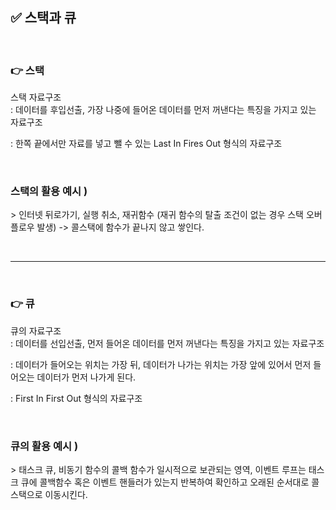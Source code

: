 ## ✅ 스택과 큐

<br>

### 👉 스택

스택 자료구조  
: 데이터를 후입선출, 가장 나중에 들어온 데이터를 먼저 꺼낸다는 특징을 가지고 있는 자료구조

: 한쪽 끝에서만 자료를 넣고 뺄 수 있는 Last In Fires Out 형식의 자료구조

<br>

### 스택의 활용 예시 )

\> 인터넷 뒤로가기, 실행 취소, 재귀함수 (재귀 함수의 탈출 조건이 없는 경우 스택 오버플로우 발생) -> 콜스택에 함수가 끝나지 않고 쌓인다.

<Br>

***

<br>

### 👉 큐

큐의 자료구조  
: 데이터를 선입선출, 먼저 들어온 데이터를 먼저 꺼낸다는 특징을 가지고 있는 자료구조

: 데이터가 들어오는 위치는 가장 뒤, 데이터가 나가는 위치는 가장 앞에 있어서 먼저 들어오는 데이터가 먼저 나가게 된다.

: First In First Out 형식의 자료구조

<br>

### 큐의 활용 예시 )

\> 태스크 큐, 비동기 함수의 콜백 함수가 일시적으로 보관되는 영역, 이벤트 루프는 태스크 큐에 콜백함수 혹은 이벤트 핸들러가 있는지 반복하여 확인하고 오래된 순서대로 콜스택으로 이동시킨다. 

